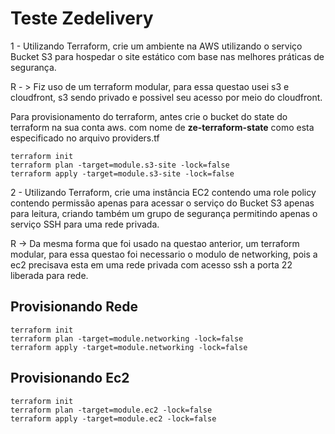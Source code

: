 # Teste Zedelivery

1 - Utilizando Terraform, crie um ambiente na AWS utilizando o serviço Bucket S3 para hospedar o site estático com base nas melhores práticas de segurança.

R - > Fiz uso de um terraform modular, para essa questao usei s3 e cloudfront, s3 sendo privado e possivel seu acesso por meio do cloudfront. 

Para provisionamento do terraform, antes crie o bucket do state do terraform na sua conta aws. com nome de **ze-terraform-state** como esta especificado no arquivo providers.tf
```
terraform init
terraform plan -target=module.s3-site -lock=false
terraform apply -target=module.s3-site -lock=false
```

2 - Utilizando Terraform, crie uma instância EC2 contendo uma role policy contendo permissão apenas para acessar o serviço do Bucket S3 apenas para leitura, criando também um grupo de segurança permitindo apenas o serviço SSH para uma rede privada.

R -> Da mesma forma que foi usado na questao anterior, um terraform modular, para essa questao foi necessario o modulo de networking, pois a ec2 precisava esta em uma rede privada com acesso ssh a porta 22 liberada para rede. 

## Provisionando Rede
```
terraform init
terraform plan -target=module.networking -lock=false
terraform apply -target=module.networking -lock=false
```

## Provisionando Ec2
```
terraform init
terraform plan -target=module.ec2 -lock=false
terraform apply -target=module.ec2 -lock=false
```

